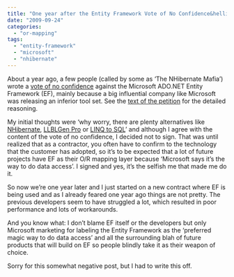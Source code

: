 ```yaml
---
title: "One year after the Entity Framework Vote of No Confidence&hellip;"
date: "2009-09-24"
categories: 
  - "or-mapping"
tags: 
  - "entity-framework"
  - "microsoft"
  - "nhibernate"
---
```


About a year ago, a few people (called by some as ‘The NHibernate Mafia’) wrote a [vote of no confidence](http://efvote.wufoo.com/forms/ado-net-entity-framework-vote-of-no-confidence/) against the Microsoft ADO.NET Entity Framework (EF), mainly because a big influential company like Microsoft was releasing an inferior tool set. See the [text of the petition](http://efvote.wufoo.com/forms/ado-net-entity-framework-vote-of-no-confidence/) for the detailed reasoning.

My initial thoughts were ‘why worry, there are plenty alternatives like [NHibernate](http://nhforge.org), [LLBLGen Pro](http://www.llblgen.com) or [LINQ to SQL](http://msdn.microsoft.com/en-us/library/bb425822.aspx)’ and although I agree with the content of the vote of no confidence, I decided not to sign. That was until realized that as a contractor, you often have to confirm to the technology that the customer has adopted, so it’s to be expected that a lot of future projects have EF as their O/R mapping layer because ‘Microsoft says it’s the way to do data access’. I signed and yes, it’s the selfish me that made me do it.

So now we’re one year later and I just started on a new contract where EF is being used and as I already feared one year ago things are not pretty. The previous developers seem to have struggled a lot, which resulted in poor performance and lots of workarounds.

And you know what: I don’t blame EF itself or the developers but only Microsoft marketing for labeling the Entity Framework as the ‘preferred magic way to do data access’ and all the surrounding blah of future products that will build on EF so people blindly take it as their weapon of choice.

Sorry for this somewhat negative post, but I had to write this off.
